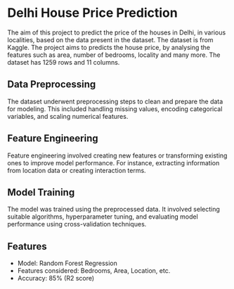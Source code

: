 # Delhi House Price Prediction
The aim of this project to predict the price of the houses in Delhi, in various localities, based on the data present in the dataset. The dataset is from Kaggle. The project aims to predicts the house price, by analysing the features such as area, number of bedrooms, locality and many more. The dataset has 1259 rows and 11 columns.

## Data Preprocessing
The dataset underwent preprocessing steps to clean and prepare the data for modeling. This included handling missing values, encoding categorical variables, and scaling numerical features.

## Feature Engineering
Feature engineering involved creating new features or transforming existing ones to improve model performance. For instance, extracting information from location data or creating interaction terms.

## Model Training
The model was trained using the preprocessed data. It involved selecting suitable algorithms, hyperparameter tuning, and evaluating model performance using cross-validation techniques.

## Features
- Model: Random Forest Regression
- Features considered: Bedrooms, Area, Location, etc.
- Accuracy: 85% (R2 score)
